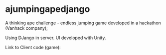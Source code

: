 # ajumpingapedjango
A thinking ape challenge - endless jumping game developed in a hackathon (Vanhack company);

Using DJango in server. UI developed with Unity. 

Link to Client code (game):

